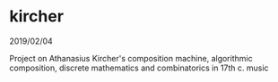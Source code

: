 # kircher

2019/02/04

Project on Athanasius Kircher's composition machine, algorithmic composition,
discrete mathematics and combinatorics in 17th c. music


